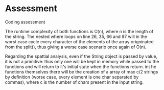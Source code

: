 # Assessment


Coding assessment



The runtime complexity of both functions is O(n), where n is the length of the string. The nested where loops on line 26, 35, 66 and 67 will in the worst case cycle every character of the elements of the array origninated from the split(), thus giving a worse case scenario once again of O(n).


Regarding the spattial analysis, even if the String object is passed by value, it is not a primitive: thus only one will be kept in memory while passed to the functions and will return to it's initial state when the functions return. int he functions themselves there will be the creation of a array of max c/2 strings by definition (worse case, every element is one char separated by commas), where c is the number of chars present in the input string.
